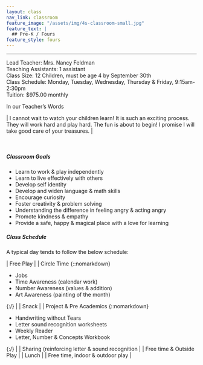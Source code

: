 ```yaml
---
layout: class
nav_link: classroom
feature_image: "/assets/img/4s-classroom-small.jpg"
feature_text: |
  ## Pre-K / Fours
feature_style: fours
---
```


---

Lead Teacher: Mrs. Nancy Feldman<br/>
Teaching Assistants: 1 assistant<br/>
Class Size: 12 Children, must be age 4 by September 30th<br/>
Class Schedule: Monday, Tuesday, Wednesday, Thursday & Friday, 9:15am-2:30pm<br/>
Tuition: $975.00 monthly

In our Teacher’s Words

| I cannot wait to watch your children learn!  It is such an exciting process.  They will work hard and play hard.  The fun is about to begin!  I promise I will take good care of your treasures. |

<br/>

##### Classroom Goals

* Learn to work & play independently
* Learn to live effectively with others
* Develop self identity
* Develop and widen language & math skills
* Encourage curiosity
* Foster creativity & problem solving
* Understanding the difference in feeling angry & acting angry
* Promote kindness & empathy
* Provide a safe, happy & magical place with a love for learning

##### Class Schedule

A typical day tends to follow the below schedule:

| Free Play |
| Circle Time {::nomarkdown}<ul><li>Jobs</li><li>Time Awareness (calendar work)</li><li>Number Awareness (values & addition)</li><li>Art Awareness (painting of the month)</li></ul>{:/} |
| Snack |
| Project & Pre Academics {::nomarkdown}<ul><li>Handwriting without Tears</li><li>Letter sound recognition worksheets</li><li>Weekly Reader</li><li>Letter, Number & Concepts Workbook</li></ul>{:/} |
| Sharing (reinforcing letter & sound recognition |
| Free time & Outside Play |
| Lunch |
| Free time, indoor & outdoor play |